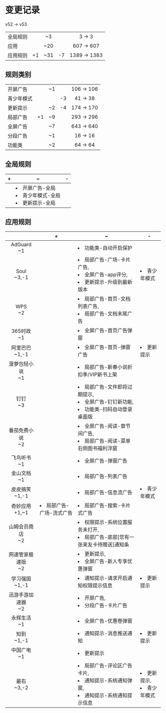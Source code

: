 # 变更记录

v52 -> v53

||||||
|-|:-:|:-:|:-:|:-:|
|全局规则||~3||3 -> 3|
|应用||~20||607 -> 607|
|应用规则|+1|~31|-7|1389 -> 1383|

## 规则类别

||||||
|-|:-:|:-:|:-:|:-:|
|开屏广告||~1||106 -> 106|
|青少年模式|||-3|41 -> 38|
|更新提示||~2|-4|174 -> 170|
|局部广告|+1|~9||293 -> 296|
|全屏广告||~7||643 -> 640|
|分段广告||~1||16 -> 16|
|功能类||~2||64 -> 64|

## 全局规则

|+|~|-|
|-|-|-|
||<li>开屏广告-全局<li>青少年模式-全局<li>更新提示-全局||

## 应用规则

||+|~|-|
|:-:|-|-|-|
|AdGuard<br>~1||<li>功能类-自动开启保护||
|Soul<br>~3,-1||<li>局部广告-广场-卡片广告,<li>全屏广告-app评分,<li>更新提示-升级到最新版本|<li>青少年模式|
|WPS<br>~2||<li>局部广告-首页-文档列表广告,<li>局部广告-文档末尾广告||
|365时政<br>~1||<li>全屏广告-首页广告弹窗||
|阿里巴巴<br>~1,-1||<li>全屏广告-首页-弹窗广告|<li>更新提示|
|菠萝包轻小说<br>~1||<li>局部广告-新春小说折扣季/VIP新书上架||
|钉钉<br>~3||<li>局部广告-文件即将过期提示,<li>全屏广告-钉钉新功能,<li>功能类-扫码自动登录桌面版||
|番茄免费小说<br>~2||<li>全屏广告-阅读-章节间广告,<li>局部广告-阅读-菜单右侧图书福利浮窗||
|飞鸟听书<br>~1||<li>全屏广告-弹窗广告||
|金山文档<br>~1||<li>局部广告-列表广告||
|皮皮搞笑<br>~1,-1||<li>局部广告-信息流广告|<li>青少年模式|
|奇妙应用<br>+1,~1|<li>局部广告-广场-流式广告|<li>局部广告-搜索-卡片式广告||
|山姆会员商店<br>~2||<li>权限提示-系统位置服务未打开,<li>局部广告-底部[您有一张亲友卡待赠送]通知条||
|网速管家极速版<br>~2||<li>更新提示,<li>全屏广告-新人专享优惠弹窗||
|学习强国<br>~1,-1||<li>通知提示-请求开启通知权限提示信息|<li>更新提示|
|迅游手游加速器<br>~2||<li>开屏广告,<li>分段广告-卡片广告||
|永辉生活<br>~1||<li>全屏广告-优惠卷弹窗||
|知到<br>~1,-1||<li>通知提示-消息推送通知|<li>更新提示|
|中国广电<br>~1||<li>更新提示||
|最右<br>~3,-2||<li>局部广告-评论区广告卡片,<li>通知提示-系统通知弹窗,<li>通知提示-系统通知提示信息|<li>更新提示,<li>青少年模式|
